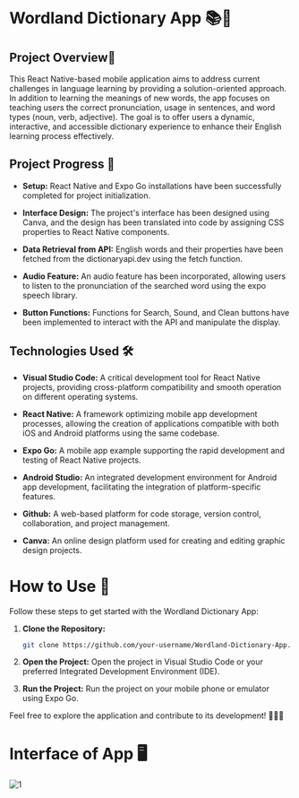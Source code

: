 
# Wordland Dictionary App 📚📱
## Project Overview📝
This React Native-based mobile application aims to address current challenges in language learning by providing a solution-oriented approach. In addition to learning the meanings of new words, the app focuses on teaching users the correct pronunciation, usage in sentences, and word types (noun, verb, adjective). The goal is to offer users a dynamic, interactive, and accessible dictionary experience to enhance their English learning process effectively.

## Project Progress 🚀
- **Setup:** React Native and Expo Go installations have been successfully completed for project initialization.

- **Interface Design:** The project's interface has been designed using Canva, and the design has been translated into code by assigning CSS properties to React Native components.

- **Data Retrieval from API:** English words and their properties have been fetched from the dictionaryapi.dev using the fetch function.

- **Audio Feature:** An audio feature has been incorporated, allowing users to listen to the pronunciation of the searched word using the expo speech library.

- **Button Functions:** Functions for Search, Sound, and Clean buttons have been implemented to interact with the API and manipulate the display.

## Technologies Used 🛠️
- **Visual Studio Code:** A critical development tool for React Native projects, providing cross-platform compatibility and smooth operation on different operating systems.

- **React Native:** A framework optimizing mobile app development processes, allowing the creation of applications compatible with both iOS and Android platforms using the same codebase.

- **Expo Go:** A mobile app example supporting the rapid development and testing of React Native projects.

- **Android Studio:** An integrated development environment for Android app development, facilitating the integration of platform-specific features.

- **Github:** A web-based platform for code storage, version control, collaboration, and project management.

- **Canva:** An online design platform used for creating and editing graphic design projects.


# How to Use 📖

Follow these steps to get started with the Wordland Dictionary App:

1. **Clone the Repository:**
    ```bash
    git clone https://github.com/your-username/Wordland-Dictionary-App.git
    ```

2. **Open the Project:**
    Open the project in Visual Studio Code or your preferred Integrated Development Environment (IDE).

3. **Run the Project:**
    Run the project on your mobile phone or emulator using Expo Go.

Feel free to explore the application and contribute to its development! 🚀👩‍💻

# Interface of App 🖥️

![1](https://github.com/zahidedusgun/ReactNative-DictionaryApp/assets/98893927/34a1d13a-8806-4efc-ab85-ffe642cdb369)

